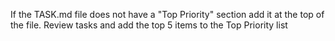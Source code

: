If the TASK.md file does not have a "Top Priority" section add it at the top of the file.
Review tasks and add the top 5 items to the Top Priority list

